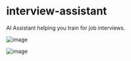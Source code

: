 # interview-assistant

AI Assistant helping you train for job interviews.

![image](https://github.com/user-attachments/assets/fe488822-ae02-4fca-8bc7-d1a264c0f39b)

![image](https://github.com/user-attachments/assets/89229315-91bd-4781-a813-efd283e3fed9)
